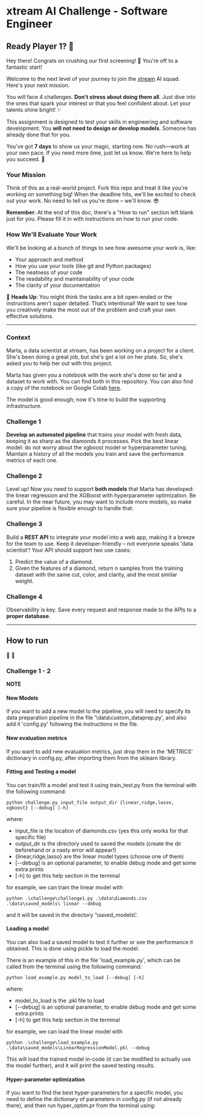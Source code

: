 # xtream AI Challenge - Software Engineer

## Ready Player 1? 🚀

Hey there! Congrats on crushing our first screening! 🎉 You're off to a fantastic start!

Welcome to the next level of your journey to join the [xtream](https://xtreamers.io) AI squad. Here's your next mission.

You will face 4 challenges. **Don't stress about doing them all**. Just dive into the ones that spark your interest or that you feel confident about. Let your talents shine bright! ✨

This assignment is designed to test your skills in engineering and software development. You **will not need to design or develop models**. Someone has already done that for you. 

You've got **7 days** to show us your magic, starting now. No rush—work at your own pace. If you need more time, just let us know. We're here to help you succeed. 🤝

### Your Mission
[comment]: # (Well, well, well. Nice to see you around! You found an Easter Egg! Put the picture of an iguana at the beginning of the "How to Run" section, just to let us know. And have fun with the challenges! 🦎)

Think of this as a real-world project. Fork this repo and treat it like you're working on something big! When the deadline hits, we'll be excited to check out your work. No need to tell us you're done – we'll know. 😎

**Remember**: At the end of this doc, there's a "How to run" section left blank just for you. Please fill it in with instructions on how to run your code.

### How We'll Evaluate Your Work

We'll be looking at a bunch of things to see how awesome your work is, like:

* Your approach and method
* How you use your tools (like git and Python packages)
* The neatness of your code
* The readability and maintainability of your code
* The clarity of your documentation

🚨 **Heads Up**: You might think the tasks are a bit open-ended or the instructions aren't super detailed. That’s intentional! We want to see how you creatively make the most out of the problem and craft your own effective solutions.

---

### Context

Marta, a data scientist at xtream, has been working on a project for a client. She's been doing a great job, but she's got a lot on her plate. So, she's asked you to help her out with this project.

Marta has given you a notebook with the work she's done so far and a dataset to work with. You can find both in this repository.
You can also find a copy of the notebook on Google Colab [here](https://colab.research.google.com/drive/1ZUg5sAj-nW0k3E5fEcDuDBdQF-IhTQrd?usp=sharing).

The model is good enough; now it's time to build the supporting infrastructure.

### Challenge 1

**Develop an automated pipeline** that trains your model with fresh data, keeping it as sharp as the diamonds it processes. 
Pick the best linear model: do not worry about the xgboost model or hyperparameter tuning. 
Maintain a history of all the models you train and save the performance metrics of each one.

### Challenge 2

Level up! Now you need to support **both models** that Marta has developed: the linear regression and the XGBoost with hyperparameter optimization. 
Be careful. 
In the near future, you may want to include more models, so make sure your pipeline is flexible enough to handle that.

### Challenge 3

Build a **REST API** to integrate your model into a web app, making it a breeze for the team to use. Keep it developer-friendly – not everyone speaks 'data scientist'! 
Your API should support two use cases:
1. Predict the value of a diamond.
2. Given the features of a diamond, return n samples from the training dataset with the same cut, color, and clarity, and the most similar weight.

### Challenge 4

Observability is key. Save every request and response made to the APIs to a **proper database**.

---

## How to run
🦎 🦫

### Challenge 1 - 2
**NOTE**
#### New Models
If you want to add a new model to the pipeline, you will need to specify its data preparation pipeline in the file '\data\custom_dataprep.py', and also add it 'config.py' following the instructions in the file.
#### New evaluation metrics
If you want to add new evaluation metrics, just drop them in the 'METRICS' dictionary in config.py, after importing them from the sklearn library.

#### Fitting and Testing a model
You can train/fit a model and test it using train_test.py from the terminal with the following command:
```console
python challenge.py input_file output_dir {linear,ridge,lasso, xgboost} [--debug] [-h]
```

where:
- input_file is the location of diamonds.csv (yes this only works for that specific file)
- output_dir is the directory used to saved the models (create the dir beforehand or a nasty error will appear!)
- {linear,ridge,lasso} are the linear model types (choose one of them)
- [--debug] is an optional parameter, to enable debug mode and get some extra prints
- [-h] to get this help section in the terminal

for example, we can train the linear model with 
```console
python .\challenge\challenge1.py .\data\diamonds.csv .\data\saved_models\ linear --debug
```
and it will be saved in the directory '\\saved_models\\'.

#### Loading a model
You can also load a saved model to test it further or see the performance it obtained. This is done using pickle to load the model.

There is an example of this in the file 'load_example.py', which can be called from the terminal using the following command:
```console
python load_example.py model_to_load [--debug] [-h]
```
where:
- model_to_load is the .pkl file to load
- [--debug] is an optional parameter, to enable debug mode and get some extra prints
- [-h] to get this help section in the terminal

for example, we can load the linear model with
```console
python .\challenge\load_example.py .\data\saved_models\LinearRegressionModel.pkl --debug
```
This will load the trained model in-code (it can be modified to actually use the model further), and it will print the saved testing results.

#### Hyper-parameter optimization
If you want to find the best hyper-parameters for a specific model, you need to define the dictionary of parameters in config.py (if not already there), and then run hyper_optim.pr from the terminal using:
```console
```

